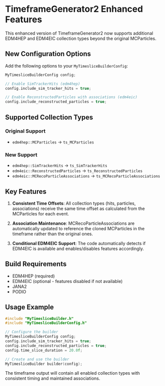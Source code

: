 # TimeframeGenerator2 Enhanced Features

This enhanced version of TimeframeGenerator2 now supports additional EDM4HEP and EDM4EIC collection types beyond the original MCParticles.

## New Configuration Options

Add the following options to your `MyTimesliceBuilderConfig`:

```cpp
MyTimesliceBuilderConfig config;

// Enable SimTrackerHits (edm4hep)
config.include_sim_tracker_hits = true;

// Enable ReconstructedParticles with associations (edm4eic) 
config.include_reconstructed_particles = true;
```

## Supported Collection Types

### Original Support
- `edm4hep::MCParticles` → `ts_MCParticles`

### New Support  
- `edm4hep::SimTrackerHits` → `ts_SimTrackerHits`
- `edm4eic::ReconstructedParticles` → `ts_ReconstructedParticles` 
- `edm4eic::MCRecoParticleAssociations` → `ts_MCRecoParticleAssociations`

## Key Features

1. **Consistent Time Offsets**: All collection types (hits, particles, associations) receive the same time offset as calculated from the MCParticles for each event.

2. **Association Maintenance**: MCRecoParticleAssociations are automatically updated to reference the cloned MCParticles in the timeframe rather than the original ones.

3. **Conditional EDM4EIC Support**: The code automatically detects if EDM4EIC is available and enables/disables features accordingly.

## Build Requirements

- EDM4HEP (required)
- EDM4EIC (optional - features disabled if not available)
- JANA2
- PODIO

## Usage Example

```cpp
#include "MyTimesliceBuilder.h"
#include "MyTimesliceBuilderConfig.h"

// Configure the builder
MyTimesliceBuilderConfig config;
config.include_sim_tracker_hits = true;
config.include_reconstructed_particles = true;
config.time_slice_duration = 20.0f;

// Create and use the builder
MyTimesliceBuilder builder(config);
```

The timeframe output will contain all enabled collection types with consistent timing and maintained associations.